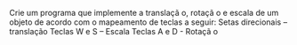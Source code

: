 Crie um programa que implemente a translaçã o, rotaçã o e escala de
um objeto de acordo com o mapeamento de teclas a seguir:
   Setas direcionais – translação
   Teclas W e S – Escala
   Teclas A e D - Rotaçã o